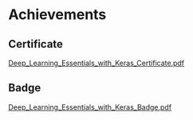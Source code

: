 

# Achievements
## Certificate
[Deep_Learning_Essentials_with_Keras_Certificate.pdf](https://prod-files-secure.s3.us-west-2.amazonaws.com/03e82b26-cccb-4906-bb56-adabcbdc0655/f5cf1405-8a02-49a4-beb6-3d50b033ba6e/Deep_Learning_Essentials_with_Keras_Certificate.pdf?X-Amz-Algorithm=AWS4-HMAC-SHA256&X-Amz-Content-Sha256=UNSIGNED-PAYLOAD&X-Amz-Credential=ASIAZI2LB466TJOKFPS4%2F20250204%2Fus-west-2%2Fs3%2Faws4_request&X-Amz-Date=20250204T101548Z&X-Amz-Expires=3600&X-Amz-Security-Token=IQoJb3JpZ2luX2VjEBIaCXVzLXdlc3QtMiJHMEUCIGu8c1rAhjJKbr4Fl2sPmGMI7yqPn1ZespFVu1RdJVuIAiEAi9U6AHmGBgRpAG4Xbo54eoybGozx9ovbbp3idjDJwucq%2FwMIKxAAGgw2Mzc0MjMxODM4MDUiDMsUn3SpZ3vLkP2P6ircA3x%2B5y0VOzAPlohZNF8wYcDxsZwpnLzCyikeLXLsoZDHIq8ifDUchAzKjqa1FSiyWwkR0BYa7ouPyQdZhpIw7JaK2KyfYH3YUHbJcj6oVRF%2BIsNgxEExzCdjFPCEPe%2FSYXvBrYYHjeb1SG5AkckWfeplesxVVtSOfOOgYrkFFdB%2Fy0Wwmq1u%2FrGE96U3GzIRymK%2F3muRlv7R70WcFh4MS9LIs25NhrqFdViNtxWtxb8TIjOmP0W4SB%2BOwMSAZljd0Be8TzuZ8r5fw8NzUhFqeacXMpka8U38negqm9pXiqDfOypzic0WWnHOLPS4zSW7gwCJvWxGd0Nqj7l2BQRlNJMVvXbjPaE3JLCdIiufApi8yRO%2FIx0fEs0kkVl%2FESq4hFrR8CpuZuxL%2B4bwPvREJsc2TMmrUROcV%2ByHTKKgf4meAYPfUF7pQluUBO4kOOyiearkBAuuuvlqhuN0ylTyJ5mNyMcNH6wWQM0FHKYg50AJux0ZIo7yzhWtj1E6TcPF89R%2FXU9bhUvgaPsq2l4BASJ%2F1DsgqyCWoFEpYzIQFjAk8LD7rWjo%2Fa9sAwcf8QngZmgfv0PadcyO8TtYeLi7mbC1%2FqNHJzYPSDC4Urf4laBi%2BvTzQTUhrb2k6jwrMNzKh70GOqUBaiyqKXW%2FEibkY0IehJWnjtUHLDXARMPWYu9oUXSOGfSlsMutBRzNfRGlMyY08DEyYdlJHkhZX0nfRT3H%2BilhXvziavN44Vp1WwVKsSCBPOBWea5ZapBzRfHfqauoFLFS%2BvJVnNfxGBAp5ya47cbCpvuJJzeL2h2pijXIZRVgo678eYK%2BX%2BRFOjsuOoiQ6aMxNp9fixocCel9cST%2Fukg%2BlFot1Xol&X-Amz-Signature=2a595140b2a294ee1fa758bd953fabd6860428c25d1eaf33dce7d85d6d198f20&X-Amz-SignedHeaders=host&x-id=GetObject)
## Badge
[Deep_Learning_Essentials_with_Keras_Badge.pdf](https://prod-files-secure.s3.us-west-2.amazonaws.com/03e82b26-cccb-4906-bb56-adabcbdc0655/5c209097-6d96-477f-a031-edc11aa6225f/Deep_Learning_Essentials_with_Keras_Badge.pdf?X-Amz-Algorithm=AWS4-HMAC-SHA256&X-Amz-Content-Sha256=UNSIGNED-PAYLOAD&X-Amz-Credential=ASIAZI2LB466TJOKFPS4%2F20250204%2Fus-west-2%2Fs3%2Faws4_request&X-Amz-Date=20250204T101548Z&X-Amz-Expires=3600&X-Amz-Security-Token=IQoJb3JpZ2luX2VjEBIaCXVzLXdlc3QtMiJHMEUCIGu8c1rAhjJKbr4Fl2sPmGMI7yqPn1ZespFVu1RdJVuIAiEAi9U6AHmGBgRpAG4Xbo54eoybGozx9ovbbp3idjDJwucq%2FwMIKxAAGgw2Mzc0MjMxODM4MDUiDMsUn3SpZ3vLkP2P6ircA3x%2B5y0VOzAPlohZNF8wYcDxsZwpnLzCyikeLXLsoZDHIq8ifDUchAzKjqa1FSiyWwkR0BYa7ouPyQdZhpIw7JaK2KyfYH3YUHbJcj6oVRF%2BIsNgxEExzCdjFPCEPe%2FSYXvBrYYHjeb1SG5AkckWfeplesxVVtSOfOOgYrkFFdB%2Fy0Wwmq1u%2FrGE96U3GzIRymK%2F3muRlv7R70WcFh4MS9LIs25NhrqFdViNtxWtxb8TIjOmP0W4SB%2BOwMSAZljd0Be8TzuZ8r5fw8NzUhFqeacXMpka8U38negqm9pXiqDfOypzic0WWnHOLPS4zSW7gwCJvWxGd0Nqj7l2BQRlNJMVvXbjPaE3JLCdIiufApi8yRO%2FIx0fEs0kkVl%2FESq4hFrR8CpuZuxL%2B4bwPvREJsc2TMmrUROcV%2ByHTKKgf4meAYPfUF7pQluUBO4kOOyiearkBAuuuvlqhuN0ylTyJ5mNyMcNH6wWQM0FHKYg50AJux0ZIo7yzhWtj1E6TcPF89R%2FXU9bhUvgaPsq2l4BASJ%2F1DsgqyCWoFEpYzIQFjAk8LD7rWjo%2Fa9sAwcf8QngZmgfv0PadcyO8TtYeLi7mbC1%2FqNHJzYPSDC4Urf4laBi%2BvTzQTUhrb2k6jwrMNzKh70GOqUBaiyqKXW%2FEibkY0IehJWnjtUHLDXARMPWYu9oUXSOGfSlsMutBRzNfRGlMyY08DEyYdlJHkhZX0nfRT3H%2BilhXvziavN44Vp1WwVKsSCBPOBWea5ZapBzRfHfqauoFLFS%2BvJVnNfxGBAp5ya47cbCpvuJJzeL2h2pijXIZRVgo678eYK%2BX%2BRFOjsuOoiQ6aMxNp9fixocCel9cST%2Fukg%2BlFot1Xol&X-Amz-Signature=dfab5885c6b239870e47821f20e2fb81daa835363edc74e1a68b8eb6eaadf7e7&X-Amz-SignedHeaders=host&x-id=GetObject)
